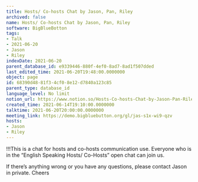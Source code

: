```yaml
---
title: Hosts/ Co-hosts Chat by Jason, Pan, Riley
archived: false
name: Hosts/ Co-hosts Chat by Jason, Pan, Riley
software: BigBlueBotton
tags:
- Talk
- 2021-06-20
- Jason
- Riley
indexDate: 2021-06-20
parent_database_id: e9339446-880f-4ef0-8ad7-8ad1f507dded
last_edited_time: 2021-06-20T19:48:00.0000000
object: page
id: 68390d48-81f3-4cf0-8e12-d7840a123c85
parent_type: database_id
language_level: No limit
notion_url: https://www.notion.so/Hosts-Co-hosts-Chat-by-Jason-Pan-Riley-68390d4881f34cf08e12d7840a123c85
created_time: 2021-06-14T19:10:00.0000000
talktime: 2021-06-20T20:00:00.0000000
meeting_link: https://demo.bigbluebutton.org/gl/jas-s1x-wi9-qzv
hosts:
- Jason
- Riley
---
```


!!!This is a chat for hosts and co-hosts communication use. Everyone who is in the “English Speaking Hosts/ Co-Hosts” open chat can join us.

If there’s anything wrong or you have any questions, please contact Jason in private. Cheers

